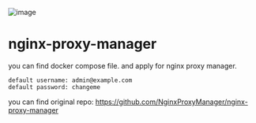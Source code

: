 ![image](https://github.com/user-attachments/assets/7578fa57-65e4-4b45-a508-a5928fb2a16d)

# nginx-proxy-manager

you can find docker compose file. and apply for nginx proxy manager.

```
default username: admin@example.com
default password: changeme
```

you can find original repo: https://github.com/NginxProxyManager/nginx-proxy-manager


